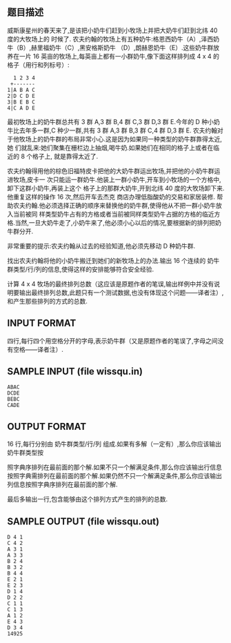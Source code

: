 ## 题目描述

威斯康星州的春天来了,是该把小奶牛们赶到小牧场上并把大奶牛们赶到北纬 40 度的大牧场上的
时候了.
农夫约翰的牧场上有五种奶牛:格恩西奶牛（A）,泽西奶牛（B）,赫里福奶牛（C）,黑安格斯奶牛
（D）,朗赫恩奶牛（E）.这些奶牛群放养在一片 16 英亩的牧场上,每英亩上都有一小群奶牛,像下面这样排列成 4 x 4 的格子（用行和列标号）: 

```
  1 2 3 4
 +-------
1|A B A C
2|D C D E
3|B E B C
4|C A D E
```

最初牧场上的奶牛群总共有 3 群 A,3 群 B,4 群 C,3 群 D,3 群 E.今年的 D 种小奶牛比去年多一群,C 种少一群,共有 3 群 A,3 群 B,3 群 C,4 群 D,3 群 E.
农夫约翰对于他牧场上的奶牛群的布局非常小心.这是因为如果同一种类型的奶牛群靠得太近,她
们就乱来:她们聚集在栅栏边上抽烟,喝牛奶.如果她们在相同的格子上或者在临近的 8 个格子上,
就是靠得太近了.

农夫约翰得用他的棕色旧福特皮卡把他的大奶牛群运出牧场,并把他的小奶牛群运进牧场,皮卡一
次只能运一群奶牛.他装上一群小奶牛,开车到小牧场的一个方格中,卸下这群小奶牛,再装上这个
格子上的那群大奶牛,开到北纬 40 度的大牧场卸下来.他重复这样的操作 16 次,然后开车去杰克
商店办理低脂酸奶的交易和家居装修.
帮助农夫约翰.他必须选择正确的顺序来替换他的奶牛群,使得他从不把一群小奶牛放入当前被同
样类型奶牛占有的方格或者当前被同样类型奶牛占据的方格的临近方格.当然,一旦大奶牛走了,小奶牛来了,他必须小心以后的情况,要根据新的排列把奶牛群分开.

非常重要的提示:农夫约翰从过去的经验知道,他必须先移动 D 种奶牛群.

找出农夫约翰将他的小奶牛搬迁到她们的新牧场上的办法.输出 16 个连续的 奶牛群类型/行/列的信息,使得这样的安排能够符合安全经验.

计算 4 x 4 牧场的最终排列总数（这应该是原题作者的笔误,输出样例中并没有说明要输出最终排列总数,此题只有一个测试数据,也没有体现这个问题——译者注）,和产生那些排列的方式的总数.


## INPUT FORMAT

四行,每行四个用空格分开的字母,表示奶牛群（又是原题作者的笔误了,字母之间没有空格——译者注）.

## SAMPLE INPUT (file wissqu.in)
```
ABAC
DCDE
BEBC
CADE
```
## OUTPUT FORMAT

16 行,每行分别由 奶牛群类型/行/列 组成.如果有多解（一定有）,那么你应该输出奶牛群类型按

照字典序排列在最前面的那个解.如果不只一个解满足条件,那么你应该输出行信息按照字典需排列在最前面的那个解.如果仍然不只一个解满足条件,那么你应该输出列信息按照字典序排列在最前面的那个解.

最后多输出一行,包含能够由这个排列方式产生的排列的总数.

## SAMPLE OUTPUT (file wissqu.out)
```
D 4 1
C 4 2
A 3 1
A 3 3
B 2 4
B 3 2 
B 4 4
E 2 1
E 2 3
D 1 4
D 2 2
C 1 1
C 1 3
A 1 2
E 4 3
D 3 4
14925
```
